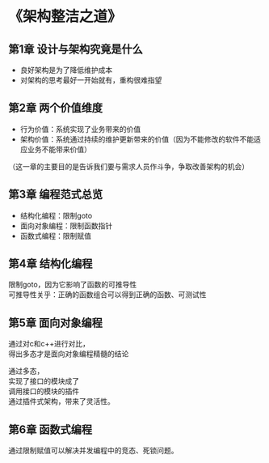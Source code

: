 # 《架构整洁之道》
## 第1章 设计与架构究竟是什么
* 良好架构是为了降低维护成本
* 对架构的思考最好一开始就有，重构很难指望



## 第2章 两个价值维度
* 行为价值：系统实现了业务带来的价值
* 架构价值：系统通过持续的维护更新带来的价值（因为不能修改的软件不能适应业务不能带来价值）

（这一章的主要目的是告诉我们要与需求人员作斗争，争取改善架构的机会）



## 第3章 编程范式总览

* 结构化编程：限制goto
* 面向对象编程：限制函数指针
* 函数式编程：限制赋值



## 第4章 结构化编程
限制goto，因为它影响了函数的可推导性<br>
可推导性关乎：正确的函数组合可以得到正确的函数、可测试性



## 第5章 面向对象编程
通过对c和c++进行对比，<br>
得出多态才是面向对象编程精髓的结论<br>

通过多态，<br>
实现了接口的模块成了<br>
调用接口的模块的插件<br>
通过插件式架构，带来了灵活性。



## 第6章 函数式编程
通过限制赋值可以解决并发编程中的竞态、死锁问题。